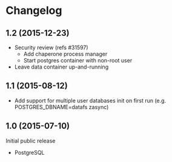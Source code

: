 # Changelog


## 1.2 (2015-12-23)

- Security review (refs #31597)
  - Add chaperone process manager
  - Start postgres container with non-root user
- Leave data container up-and-running

## 1.1 (2015-08-12)

- Add support for multiple user databases init on first run 
  (e.g. POSTGRES_DBNAME=datafs zasync)

## 1.0 (2015-07-10)


Initial public release

- PostgreSQL

